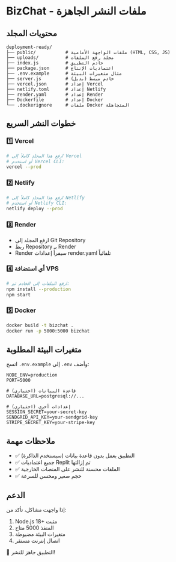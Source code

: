 # BizChat - ملفات النشر الجاهزة

## محتويات المجلد
```
deployment-ready/
├── public/           # ملفات الواجهة الأمامية (HTML, CSS, JS)
├── uploads/          # مجلد رفع الملفات
├── index.js          # خادم التطبيق
├── package.json      # اعتماديات الإنتاج
├── .env.example      # مثال متغيرات البيئة
├── server.js         # خادم مبسط (بديل)
├── vercel.json       # إعداد Vercel
├── netlify.toml      # إعداد Netlify
├── render.yaml       # إعداد Render
├── Dockerfile        # إعداد Docker
└── .dockerignore     # ملفات Docker المتجاهلة
```

## خطوات النشر السريع

### 1️⃣ Vercel
```bash
# ارفع هذا المجلد كاملاً إلى Vercel
# أو استخدم Vercel CLI:
vercel --prod
```

### 2️⃣ Netlify
```bash
# ارفع هذا المجلد كاملاً إلى Netlify
# أو استخدم Netlify CLI:
netlify deploy --prod
```

### 3️⃣ Render
- ارفع المجلد إلى Git Repository
- ربط Repository بـ Render
- Render سيقرأ إعدادات render.yaml تلقائياً

### 4️⃣ أي استضافة VPS
```bash
# ارفع الملفات إلى الخادم ثم:
npm install --production
npm start
```

### 5️⃣ Docker
```bash
docker build -t bizchat .
docker run -p 5000:5000 bizchat
```

## متغيرات البيئة المطلوبة

انسخ `.env.example` إلى `.env` وأضف:

```env
NODE_ENV=production
PORT=5000

# قاعدة البيانات (اختياري)
DATABASE_URL=postgresql://...

# إعدادات أخرى (اختياري)
SESSION_SECRET=your-secret-key
SENDGRID_API_KEY=your-sendgrid-key
STRIPE_SECRET_KEY=your-stripe-key
```

## ملاحظات مهمة

- ✅ التطبيق يعمل بدون قاعدة بيانات (سيستخدم الذاكرة)
- ✅ جميع اعتماديات Replit تم إزالتها
- ✅ الملفات محسنة للنشر على المنصات الخارجية
- ✅ حجم صغير ومحسن للسرعة

## الدعم
إذا واجهت مشاكل، تأكد من:
1. Node.js 18+ مثبت
2. المنفذ 5000 متاح
3. متغيرات البيئة مضبوطة
4. اتصال إنترنت مستقر

🚀 التطبيق جاهز للنشر!